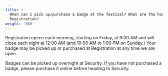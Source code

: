 ```yaml
---
title: >-
  When can I pick up/purchase a badge at the festival? What are the hours for
  Registration?
weight: '860'
---
```

Registration opens each morning, starting on Friday, at 9:00 AM and will close each night at 12:00 AM (and 10:00 AM to 1:00 PM on Sunday.) Your badge may be picked up or purchased at Registration at any time we are open.


Badges can be picked up overnight at Security. If you have not purchased a badge, please purchase it online before heading to Security.
